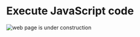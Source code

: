 # Execute JavaScript code

![web page is under construction](https://docimages.blob.core.chinacloudapi.cn/images/commingsoon20210514.jpg)
